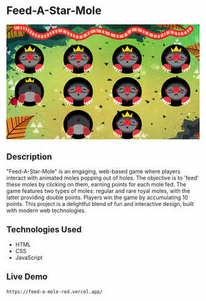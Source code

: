 # Feed-A-Star-Mole

![Feed-A-Star-Mole Cover](mole-cover.png)

## Description
"Feed-A-Star-Mole" is an engaging, web-based game where players interact with animated moles popping out of holes. The objective is to 'feed' these moles by clicking on them, earning points for each mole fed. The game features two types of moles: regular and rare royal moles, with the latter providing double points. Players win the game by accumulating 10 points. This project is a delightful blend of fun and interactive design, built with modern web technologies.

## Technologies Used
- HTML
- CSS
- JavaScript

## Live Demo

```
https://feed-a-mole-red.vercel.app/
```


